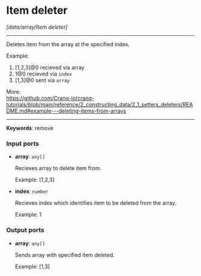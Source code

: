 # Item deleter

_[data/array/Item deleter]_

---

Deletes item from the array at the specified index.  
  
Example:   
1.  [1,2,3]@0 recieved via array   
2. 1@0 recieved via `index`   
3. [1,3]@0 sent via `array`  
  
More:  
https://github.com/Cranq-io/cranq-tutorials/blob/main/reference/2_constructing_data/2_1_setters_deleters/README.md#example---deleting-items-from-arrays  

---

__Keywords__: remove

### Input ports

* __array__: ` any[] `

    Recieves array to delete item from.
    
    Example:
    [1,2,3]


* __index__: ` number `

    Recieves index which identifies item to be deleted from the array.
    
    Example:
    1

### Output ports

* __array__: ` any[] `

    Sends array with specified item deleted.
    
    Example:
    [1,3]

